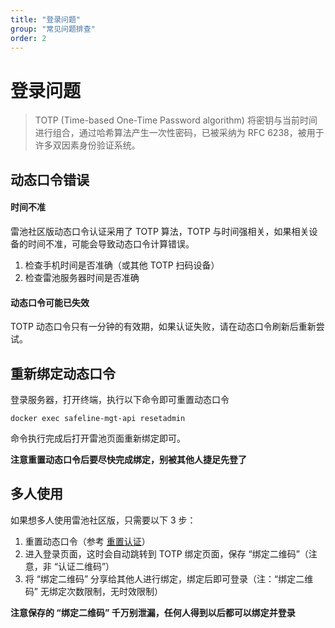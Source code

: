 ```yaml
---
title: "登录问题"
group: "常见问题排查"
order: 2
---
```


# 登录问题

> TOTP (Time-based One-Time Password algorithm) 将密钥与当前时间进行组合，通过哈希算法产生一次性密码，已被采纳为 RFC 6238，被用于许多双因素身份验证系统。

## 动态口令错误

#### 时间不准

雷池社区版动态口令认证采用了 TOTP 算法，TOTP 与时间强相关，如果相关设备的时间不准，可能会导致动态口令计算错误。

1. 检查手机时间是否准确（或其他 TOTP 扫码设备）
2. 检查雷池服务器时间是否准确

#### 动态口令可能已失效

TOTP 动态口令只有一分钟的有效期，如果认证失败，请在动态口令刷新后重新尝试。

## 重新绑定动态口令

登录服务器，打开终端，执行以下命令即可重置动态口令

```
docker exec safeline-mgt-api resetadmin
```

命令执行完成后打开雷池页面重新绑定即可。

**注意重置动态口令后要尽快完成绑定，别被其他人捷足先登了**

## 多人使用

如果想多人使用雷池社区版，只需要以下 3 步：

1. 重置动态口令（参考 [重置认证](#重置认证)）
2. 进入登录页面，这时会自动跳转到 TOTP 绑定页面，保存 “绑定二维码”（注意，非 “认证二维码”）
3. 将 “绑定二维码” 分享给其他人进行绑定，绑定后即可登录（注：“绑定二维码” 无绑定次数限制，无时效限制）

**注意保存的 “绑定二维码” 千万别泄漏，任何人得到以后都可以绑定并登录**
